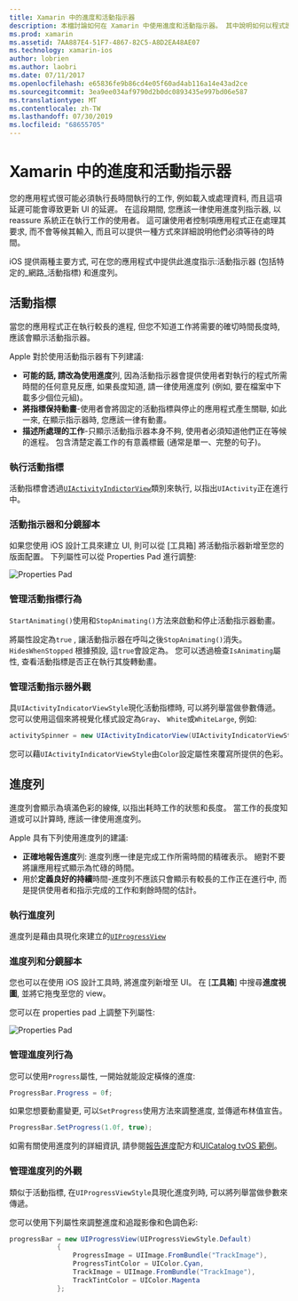 ```yaml
---
title: Xamarin 中的進度和活動指示器
description: 本檔討論如何在 Xamarin 中使用進度和活動指示器。 其中說明如何以程式設計方式和分鏡腳本來使用它們。
ms.prod: xamarin
ms.assetid: 7AA887E4-51F7-4867-82C5-A8D2EA48AE07
ms.technology: xamarin-ios
author: lobrien
ms.author: laobri
ms.date: 07/11/2017
ms.openlocfilehash: e65836fe9b86cd4e05f60ad4ab116a14e43ad2ce
ms.sourcegitcommit: 3ea9ee034af9790d2b0dc0893435e997bd06e587
ms.translationtype: MT
ms.contentlocale: zh-TW
ms.lasthandoff: 07/30/2019
ms.locfileid: "68655705"
---
```

# <a name="progress-and-activity-indicators-in-xamarinios"></a>Xamarin 中的進度和活動指示器

您的應用程式很可能必須執行長時間執行的工作, 例如載入或處理資料, 而且這項延遲可能會導致更新 UI 的延遲。 在這段期間, 您應該一律使用進度列指示器, 以 reassure 系統正在執行工作的使用者。 這可讓使用者控制項應用程式正在處理其要求, 而不會等候其輸入, 而且可以提供一種方式來詳細說明他們必須等待的時間。

iOS 提供兩種主要方式, 可在您的應用程式中提供此進度指示:活動指示器 (包括特定的_網路_活動指標) 和進度列。

## <a name="activity-indicator"></a>活動指標

當您的應用程式正在執行較長的進程, 但您不知道工作將需要的確切時間長度時, 應該會顯示活動指示器。

Apple 對於使用活動指示器有下列建議:

- **可能的話, 請改為使用進度**列, 因為活動指示器會提供使用者對執行的程式所需時間的任何意見反應, 如果長度知道, 請一律使用進度列 (例如, 要在檔案中下載多少個位元組)。
- **將指標保持動畫**-使用者會將固定的活動指標與停止的應用程式產生關聯, 如此一來, 在顯示指示器時, 您應該一律有動畫。
- **描述所處理的工作**-只顯示活動指示器本身不夠, 使用者必須知道他們正在等候的進程。 包含清楚定義工作的有意義標籤 (通常是單一、完整的句子)。

### <a name="implementing-an-activity-indicator"></a>執行活動指標

活動指標會透過[`UIActivityIndictorView`](xref:UIKit.UIActivityIndicatorView)類別來執行, 以指出`UIActivity`正在進行中。

### <a name="activity-indicators-and-storyboards"></a>活動指示器和分鏡腳本

如果您使用 iOS 設計工具來建立 UI, 則可以從 [工具箱] 將活動指示器新增至您的版面配置。 下列屬性可以從 Properties Pad 進行調整:

![Properties Pad](progress-activity-indicator-images/progress-indicator1.png)

### <a name="managing-activity-indicator-behavior"></a>管理活動指標行為

`StartAnimating()`使用和`StopAnimating()`方法來啟動和停止活動指示器動畫。

將屬性設定為`true` , 讓活動指示器在呼叫之後`StopAnimating()`消失。 `HidesWhenStopped` 根據預設, 這`true`會設定為。 您可以透過檢查`IsAnimating`屬性, 查看活動指標是否正在執行其旋轉動畫。 


### <a name="managing-activity-indicator-appearances"></a>管理活動指示器外觀

具`UIActivityIndicatorViewStyle`現化活動指標時, 可以將列舉當做參數傳遞。 您可以使用這個來將視覺化樣式設定為`Gray`、 `White`或`WhiteLarge`, 例如:

```csharp
activitySpinner = new UIActivityIndicatorView(UIActivityIndicatorViewStyle.WhiteLarge);
```

您可以藉`UIActivityIndicatorViewStyle`由`Color`設定屬性來覆寫所提供的色彩。

## <a name="progress-bar"></a>進度列

進度列會顯示為填滿色彩的線條, 以指出耗時工作的狀態和長度。 當工作的長度知道或可以計算時, 應該一律使用進度列。

Apple 具有下列使用進度列的建議:

- **正確地報告進度**列: 進度列應一律是完成工作所需時間的精確表示。 絕對不要將讓應用程式顯示為忙碌的時間。
- 用於**定義良好的持續**時間-進度列不應該只會顯示有較長的工作正在進行中, 而是提供使用者和指示完成的工作和剩餘時間的估計。

### <a name="implementing-an-progress-bar"></a>執行進度列

進度列是藉由具現化來建立的[`UIProgressView`](xref:UIKit.UIProgressView)

### <a name="progress-bars-and-storyboards"></a>進度列和分鏡腳本

您也可以在使用 iOS 設計工具時, 將進度列新增至 UI。 在 [**工具箱**] 中搜尋**進度視圖**, 並將它拖曳至您的 view。

您可以在 properties pad 上調整下列屬性:

![Properties Pad](progress-activity-indicator-images/progress-indicator3.png)


### <a name="managing-progress-bar-behavior"></a>管理進度列行為

您可以使用`Progress`屬性, 一開始就能設定橫條的進度:

```csharp
ProgressBar.Progress = 0f;
```

如果您想要動畫變更, 可以`SetProgress`使用方法來調整進度, 並傳遞布林值宣告。

```csharp
ProgressBar.SetProgress(1.0f, true);
```

如需有關使用進度列的詳細資訊, 請參閱[報告進度](https://github.com/xamarin/recipes/tree/master/Recipes/cross-platform/networking/download_progress)配方和[UICatalog tvOS 範例](https://docs.microsoft.com/samples/xamarin/ios-samples/tvos-uicatalog)。

### <a name="managing-progress-bar-appearance"></a>管理進度列的外觀

類似于活動指標, 在`UIProgressViewStyle`具現化進度列時, 可以將列舉當做參數來傳遞。

您可以使用下列屬性來調整進度和追蹤影像和色調色彩:

```csharp
progressBar = new UIProgressView(UIProgressViewStyle.Default)
            {
                ProgressImage = UIImage.FromBundle("TrackImage"),
                ProgressTintColor = UIColor.Cyan,
                TrackImage = UIImage.FromBundle("TrackImage"),
                TrackTintColor = UIColor.Magenta
            }; 
```



